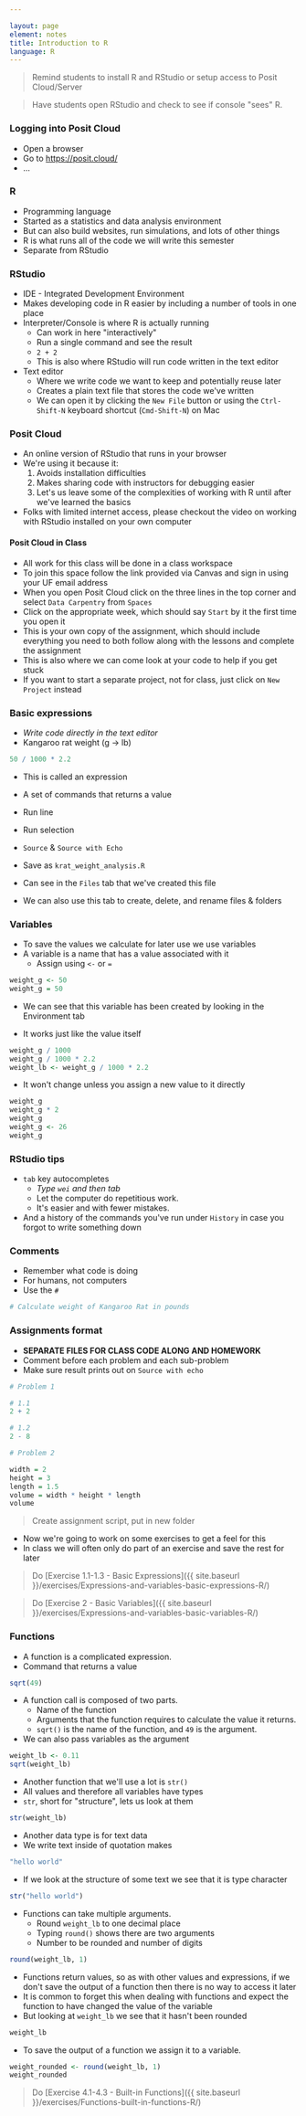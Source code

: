 ```yaml
---

layout: page
element: notes
title: Introduction to R
language: R
---
```


> Remind students to install R and RStudio or setup access to Posit Cloud/Server

> Have students open RStudio and check to see if console "sees" R.

### Logging into Posit Cloud

* Open a browser
* Go to https://posit.cloud/
* ...


### R

* Programming language
* Started as a statistics and data analysis environment
* But can also build websites, run simulations, and lots of other things
* R is what runs all of the code we will write this semester
* Separate from RStudio

### RStudio

* IDE - Integrated Development Environment
* Makes developing code in R easier by including a number of tools in one place
* Interpreter/Console is where R is actually running
    * Can work in here "interactively"
    * Run a single command and see the result
    * `2 + 2`
    * This is also where RStudio will run code written in the text editor
* Text editor
    * Where we write code we want to keep and potentially reuse later
    * Creates a plain text file that stores the code we've written
    * We can open it by clicking the `New File` button or using the `Ctrl-Shift-N` keyboard shortcut (`Cmd-Shift-N`) on Mac

### Posit Cloud

* An online version of RStudio that runs in your browser
* We're using it because it:
  1. Avoids installation difficulties
  2. Makes sharing code with instructors for debugging easier
  3. Let's us leave some of the complexities of working with R until after we've learned the basics
* Folks with limited internet access, please checkout the video on working with RStudio installed on your own computer

#### Posit Cloud in Class

* All work for this class will be done in a class workspace
* To join this space follow the link provided via Canvas and sign in using your UF email address
* When you open Posit Cloud click on the three lines in the top corner and select `Data Carpentry` from `Spaces`
* Click on the appropriate week, which should say `Start` by it the first time you open it
* This is your own copy of the assignment, which should include everything you need to both follow along with the lessons and complete the assignment
* This is also where we can come look at your code to help if you get stuck
* If you want to start a separate project, not for class, just click on `New Project` instead

### Basic expressions

* _Write code directly in the text editor_
* Kangaroo rat weight (g -> lb)

```r
50 / 1000 * 2.2
```

* This is called an expression
* A set of commands that returns a value

* Run line
* Run selection
* `Source` & `Source with Echo`

* Save as `krat_weight_analysis.R`
* Can see in the `Files` tab that we've created this file 
* We can also use this tab to create, delete, and rename files & folders

### Variables

* To save the values we calculate for later use we use variables 
* A variable is a name that has a value associated with it
    * Assign using `<-` or `=`

```r
weight_g <- 50
weight_g = 50
```

* We can see that this variable has been created by looking in the Environment tab

* It works just like the value itself

```r
weight_g / 1000
weight_g / 1000 * 2.2
weight_lb <- weight_g / 1000 * 2.2
```

* It won't change unless you assign a new value to it directly

```r
weight_g
weight_g * 2
weight_g
weight_g <- 26
weight_g
```

### RStudio tips

* `tab` key autocompletes
    * _Type `wei` and then tab_
    * Let the computer do repetitious work. 
    * It's easier and with fewer mistakes.
* And a history of the commands you've run under `History` in case you forgot to write something down

### Comments

* Remember what code is doing
* For humans, not computers
* Use the `#`

```r
# Calculate weight of Kangaroo Rat in pounds
```

### Assignments format

* **SEPARATE FILES FOR CLASS CODE ALONG AND HOMEWORK**
* Comment before each problem and each sub-problem
* Make sure result prints out on `Source with echo`

```r
# Problem 1

# 1.1
2 + 2

# 1.2
2 - 8

# Problem 2

width = 2
height = 3
length = 1.5
volume = width * height * length
volume
```
> Create assignment script, put in new folder

* Now we're going to work on some exercises to get a feel for this
* In class we will often only do part of an exercise and save the rest for later

> Do [Exercise 1.1-1.3 - Basic Expressions]({{ site.baseurl }}/exercises/Expressions-and-variables-basic-expressions-R/)

> Do [Exercise 2 - Basic Variables]({{ site.baseurl }}/exercises/Expressions-and-variables-basic-variables-R/)


### Functions

* A function is a complicated expression.
* Command that returns a value

```r
sqrt(49)
```

* A function call is composed of two parts.
    * Name of the function
    * Arguments that the function requires to calculate the value it returns.
    * `sqrt()` is the name of the function, and `49` is the argument.
* We can also pass variables as the argument

```r
weight_lb <- 0.11
sqrt(weight_lb)
```

* Another function that we'll use a lot is `str()`
* All values and therefore all variables have types
* `str`, short for "structure", lets us look at them

```r
str(weight_lb)
```

* Another data type is for text data
* We write text inside of quotation makes

```r
"hello world"
```

* If we look at the structure of some text we see that it is type character

```r
str("hello world")
```

* Functions can take multiple arguments.
    * Round `weight_lb` to one decimal place
    * Typing `round()` shows there are two arguments
    * Number to be rounded and number of digits

```r
round(weight_lb, 1)
```

* Functions return values, so as with other values and expressions, if we don't save the output of a function then there is no way to access it later
* It is common to forget this when dealing with functions and expect the
  function to have changed the value of the variable
* But looking at `weight_lb` we see that it hasn't been rounded

```r
weight_lb
```

* To save the output of a function we assign it to a variable.

```r
weight_rounded <- round(weight_lb, 1)
weight_rounded
```


> Do [Exercise 4.1-4.3 - Built-in Functions]({{ site.baseurl }}/exercises/Functions-built-in-functions-R/)